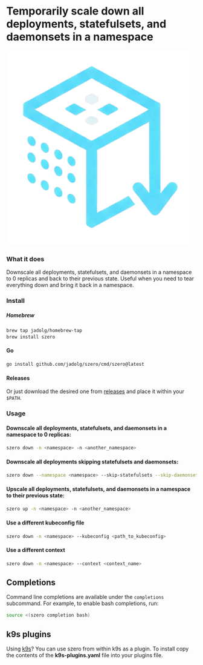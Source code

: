 # Temporarily scale down all deployments, statefulsets, and daemonsets in a namespace

![szero](szero.png)

### What it does

Downscale all deployments, statefulsets, and daemonsets in a namespace to 0 
replicas and back to their previous state. Useful when you need to tear 
everything down and bring it back in a namespace.

### Install

##### Homebrew

```bash
brew tap jadolg/homebrew-tap
brew install szero
```

#### Go

```bash
go install github.com/jadolg/szero/cmd/szero@latest
```

#### Releases

Or just download the desired one from [releases](https://github.com/jadolg/szero/releases/) and place it within your `$PATH`.

### Usage

#### Downscale all deployments, statefulsets, and daemonsets in a namespace to 0 replicas:

```bash
szero down -n <namespace> -n <another_namespace>
```

#### Downscale all deployments skipping statefulsets and daemonsets:

```bash
szero down --namespace <namespace> --skip-statefulsets --skip-daemonsets
```

#### Upscale all deployments, statefulsets, and daemonsets in a namespace to their previous state:

```bash
szero up -n <namespace> -n <another_namespace>
```

#### Use a different kubeconfig file

```bash
szero down -n <namespace> --kubeconfig <path_to_kubeconfig>
```

#### Use a different context

```bash
szero down -n <namespace> --context <context_name>
```

## Completions
Command line completions are available under the `completions` subcommand.
For example, to enable bash completions, run:
```bash
source <(szero completion bash)
```

## k9s plugins

Using [k9s](https://k9scli.io/)? You can use szero from within k9s as a plugin.
To install copy the contents of the **k9s-plugins.yaml** file into your plugins file.
